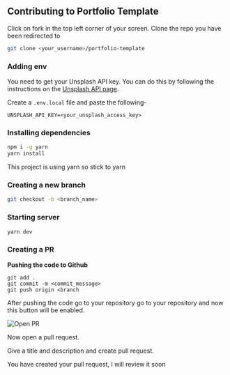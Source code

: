 ## Contributing to Portfolio Template

Click on fork in the top left corner of your screen. Clone the repo you have been redirected to

```bash
git clone <your_username>/portfolio-template
```

### Adding env

You need to get your Unsplash API key. You can do this by following the instructions on the [Unsplash API page](https://unsplash.com/documentation#registering-your-application).

Create a `.env.local` file and paste the following-

```
UNSPLASH_API_KEY=<your_unsplash_access_key>
```

### Installing dependencies

```bash
npm i -g yarn
yarn install
```

This project is using yarn so stick to yarn

### Creating a new branch

```bash
git checkout -b <branch_name>
```

### Starting server

```bash
yarn dev
```

### Creating a PR

**Pushing the code to Github**

```
git add .
git commit -m <commit_message>
git push origin <branch
```

After pushing the code go to your repository go to your repository and now this button will be enabled.

![Open PR](https://cdn.hashnode.com/res/hashnode/image/upload/v1627311880224/BoU02D7DZ.png)

Now open a pull request.

Give a title and description and create pull request.

You have created your pull request, I will review it soon
